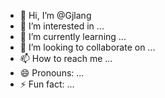 - 👋 Hi, I’m @Gjlang
- 👀 I’m interested in ...
- 🌱 I’m currently learning ...
- 💞️ I’m looking to collaborate on ...
- 📫 How to reach me ...
- 😄 Pronouns: ...
- ⚡ Fun fact: ...

<!---
Gjlang/Gjlang is a ✨ special ✨ repository because its `README.md` (this file) appears on your GitHub profile.
You can click the Preview link to take a look at your changes.
--->
